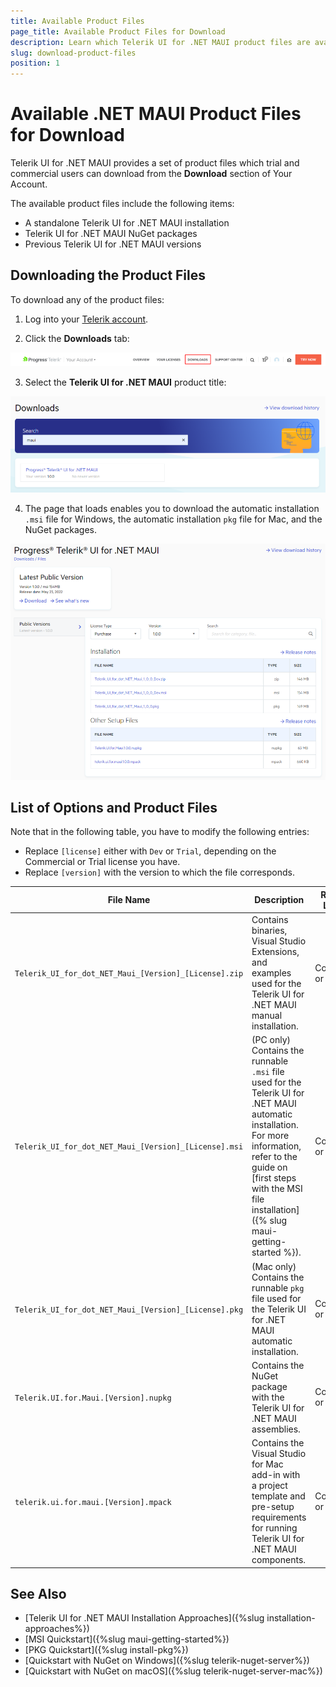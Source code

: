 ```yaml
---
title: Available Product Files
page_title: Available Product Files for Download
description: Learn which Telerik UI for .NET MAUI product files are available and how to download the assemblies, examples, and more.
slug: download-product-files
position: 1
---
```


# Available .NET MAUI Product Files for Download

Telerik UI for .NET MAUI provides a set of product files which trial and commercial users can download from the **Download** section of Your Account.

The available product files include the following items:

* A standalone Telerik UI for .NET MAUI installation
* Telerik UI for .NET MAUI NuGet packages
* Previous Telerik UI for .NET MAUI versions

## Downloading the Product Files

To download any of the product files:

1. Log into your [Telerik account](https://www.telerik.com/account/).

2. Click the __Downloads__ tab:

 ![.NET MAUI Download tab in Your Account](images/download_product_files_1.png)

3. Select the __Telerik UI for .NET MAUI__ product title:

 ![Telerik .NET MAUI product title within the Download section of Your Account](images/download_product_files_2.png)

4. The page that loads enables you to download the automatic installation `.msi` file for Windows, the automatic installation `pkg` file for Mac, and the NuGet packages.

 ![Available Telerik UI for .NET MAUI product files on the Downloads page](images/download_product_files_3.png)

## List of Options and Product Files

Note that in the following table, you have to modify the following entries:

* Replace `[license]` either with `Dev` or `Trial`, depending on the Commercial or Trial license you have.
* Replace `[version]` with the version to which the file corresponds.

|  File Name | Description   | Required License |
| --- | --- | --- |
| `Telerik_UI_for_dot_NET_Maui_[Version]_[License].zip` | Contains binaries, Visual Studio Extensions, and examples used for the Telerik UI for .NET MAUI manual installation. | Commercial or Trial  |
| `Telerik_UI_for_dot_NET_Maui_[Version]_[License].msi` | (PC only) Contains the runnable `.msi` file used for the Telerik UI for .NET MAUI automatic installation. For more information, refer to the guide on [first steps with the MSI file installation]({% slug maui-getting-started %}). | Commercial or Trial |
| `Telerik_UI_for_dot_NET_Maui_[Version]_[License].pkg` | (Mac only) Contains the runnable `pkg` file used for the Telerik UI for .NET MAUI automatic installation. | Commercial or Trial |
| `Telerik.UI.for.Maui.[Version].nupkg` | Contains the NuGet package with the Telerik UI for .NET MAUI assemblies. | Commercial or Trial |
| `telerik.ui.for.maui.[Version].mpack` | Contains the Visual Studio for Mac add-in with a project template and pre-setup requirements for running Telerik UI for .NET MAUI components. | Commercial or Trial |

## See Also

* [Telerik UI for .NET MAUI Installation Approaches]({%slug installation-approaches%})
* [MSI Quickstart]({%slug maui-getting-started%})
* [PKG Quickstart]({%slug install-pkg%})
* [Quickstart with NuGet on Windows]({%slug telerik-nuget-server%})
* [Quickstart with NuGet on macOS]({%slug telerik-nuget-server-mac%})
